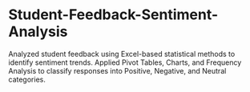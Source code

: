 # Student-Feedback-Sentiment-Analysis
Analyzed student feedback using Excel-based statistical methods to identify sentiment trends. Applied Pivot Tables, Charts, and Frequency Analysis to classify responses into Positive, Negative, and Neutral categories.
